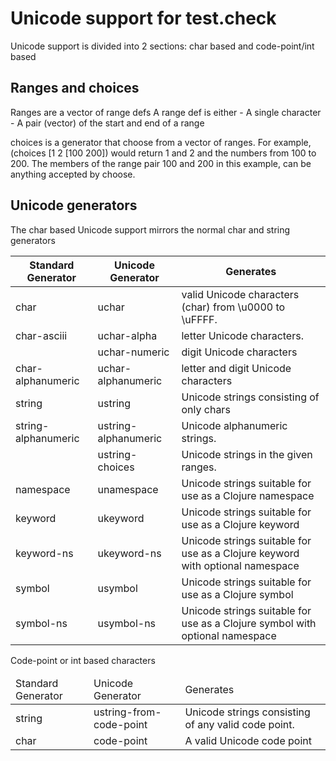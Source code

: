 
#  Unicode support for test.check

Unicode support is divided into 2 sections: char based and code-point/int based

## Ranges and choices
  Ranges are a vector of range defs
    A range def is either
    -  A single character
    -  A pair (vector) of the start and end of a range
 
  choices is a generator that choose from a vector of ranges.  For example,
       (choices [1 2 [100 200])
  would return 1 and 2 and the numbers from 100 to 200.  The members of the range pair 100 and 200 in this
  example, can be anything accepted by choose.

## Unicode generators

  The char based Unicode support mirrors the normal char and string generators

<table>
<thead>
<th> Standard Generator  </th><th> Unicode Generator    </td><th> Generates                                                                     </th></tr>
</thead>
<tbody>
<tr><td> char                </td><td> uchar                </td><td> valid Unicode characters (char) from \u0000 to \uFFFF.                        </td></tr>
<tr><td> char-asciii         </td><td> uchar-alpha          </td><td> letter Unicode characters.                                                    </td></tr>
<tr><td>                     </td><td> uchar-numeric        </td><td> digit Unicode characters                                                      </td></tr>
<tr><td> char-alphanumeric   </td><td> uchar-alphanumeric   </td><td> letter and digit Unicode characters                                           </td></tr>
<tr><td> string              </td><td> ustring              </td><td> Unicode strings consisting of only chars                                      </td></tr>
<tr><td> string-alphanumeric </td><td> ustring-alphanumeric </td><td> Unicode alphanumeric strings.                                                 </td></tr>
<tr><td>                     </td><td> ustring-choices      </td><td> Unicode strings in the given ranges.                                          </td></tr>
<tr><td> namespace           </td><td> unamespace           </td><td> Unicode strings suitable for use as a Clojure namespace                       </td></tr>
<tr><td> keyword             </td><td> ukeyword             </td><td> Unicode strings suitable for use as a Clojure keyword                         </td></tr>
<tr><td> keyword-ns          </td><td> ukeyword-ns          </td><td> Unicode strings suitable for use as a Clojure keyword with optional namespace </td></tr>
<tr><td> symbol              </td><td> usymbol              </td><td> Unicode strings suitable for use as a Clojure symbol                          </td></tr>
<tr><td> symbol-ns           </td><td> usymbol-ns           </td><td> Unicode strings suitable for use as a Clojure symbol with optional namespace  </td></tr>
 
</tbody>
</table>




  Code-point or int based characters
  <table>
<thead>
<tr><td> Standard Generator </td><td> Unicode Generator       </td><td> Generates</td><tr>
</thead>
<tbody>
<tr><td> string             </td><td> ustring-from-code-point </td><td> Unicode strings consisting of any valid code point. </td></tr>
<tr><td> char               </td><td> code-point              </td><td> A valid Unicode code point                          </td></tr>
</tbody>
</table>

